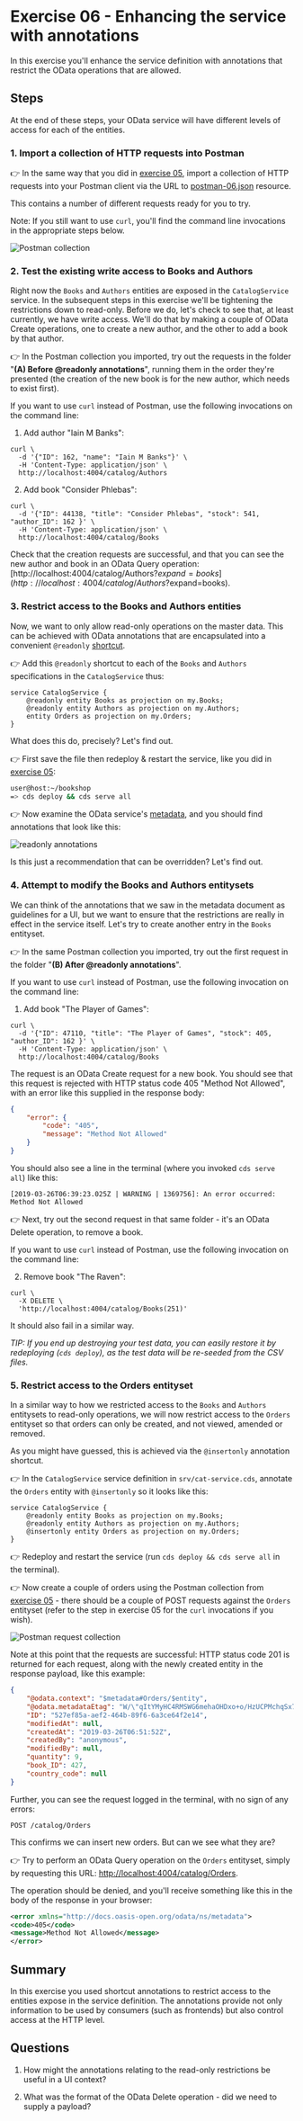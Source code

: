 # Exercise 06 - Enhancing the service with annotations

In this exercise you'll enhance the service definition with annotations that restrict the OData operations that are allowed.


## Steps

At the end of these steps, your OData service will have different levels of access for each of the entities.


### 1. Import a collection of HTTP requests into Postman

:point_right: In the same way that you did in [exercise 05](../05/), import a collection of HTTP requests into your Postman client via the URL to [postman-06.json](https://raw.githubusercontent.com/SAP/cloud-cap-nodejs-codejam/master/exercises/06/postman-06.json) resource.

This contains a number of different requests ready for you to try.

Note: If you still want to use `curl`, you'll find the command line invocations in the appropriate steps below.

![Postman collection](postman-collection-06.png)


### 2. Test the existing write access to Books and Authors

Right now the `Books` and `Authors` entities are exposed in the `CatalogService` service. In the subsequent steps in this exercise we'll be tightening the restrictions down to read-only. Before we do, let's check to see that, at least currently, we have write access. We'll do that by making a couple of OData Create operations, one to create a new author, and the other to add a book by that author.

:point_right: In the Postman collection you imported, try out the requests in the folder "**(A) Before @readonly annotations**", running them in the order they're presented (the creation of the new book is for the new author, which needs to exist first).

If you want to use `curl` instead of Postman, use the following invocations on the command line:

1) Add author "Iain M Banks":
```
curl \
  -d '{"ID": 162, "name": "Iain M Banks"}' \
  -H 'Content-Type: application/json' \
  http://localhost:4004/catalog/Authors
```

2) Add book "Consider Phlebas":
```
curl \
  -d '{"ID": 44138, "title": "Consider Phlebas", "stock": 541, "author_ID": 162 }' \
  -H 'Content-Type: application/json' \
  http://localhost:4004/catalog/Books
```

Check that the creation requests are successful, and that you can see the new author and book in an OData Query operation: [http://localhost:4004/catalog/Authors?$expand=books](http://localhost:4004/catalog/Authors?$expand=books).


### 3. Restrict access to the Books and Authors entities

Now, we want to only allow read-only operations on the master data. This can be achieved with OData annotations that are encapsulated into a convenient `@readonly` [shortcut](https://help.sap.com/viewer/65de2977205c403bbc107264b8eccf4b/Cloud/en-US/227cbf1a3ec24075a3aaaf6202f88be5.html).

:point_right: Add this `@readonly` shortcut to each of the `Books` and `Authors` specifications in the `CatalogService` thus:

```cds
service CatalogService {
    @readonly entity Books as projection on my.Books;
    @readonly entity Authors as projection on my.Authors;
    entity Orders as projection on my.Orders;
}
```

What does this do, precisely? Let's find out.

:point_right: First save the file then redeploy & restart the service, like you did in [exercise 05](../05/):

```sh
user@host:~/bookshop
=> cds deploy && cds serve all
```

:point_right: Now examine the OData service's [metadata](http://localhost:4004/catalog/$metadata), and you should find annotations that look like this:

![readonly annotations](readonly-annotations.png)

Is this just a recommendation that can be overridden? Let's find out.


### 4. Attempt to modify the Books and Authors entitysets

We can think of the annotations that we saw in the metadata document as guidelines for a UI, but we want to ensure that the restrictions are really in effect in the service itself. Let's try to create another entry in the `Books` entityset.

:point_right: In the same Postman collection you imported, try out the first request in the folder "**(B) After @readonly annotations**".

If you want to use `curl` instead of Postman, use the following invocation on the command line:

1) Add book "The Player of Games":
```
curl \
  -d '{"ID": 47110, "title": "The Player of Games", "stock": 405, "author_ID": 162 }' \
  -H 'Content-Type: application/json' \
  http://localhost:4004/catalog/Books
```

The request is an OData Create request for a new book. You should see that this request is rejected with HTTP status code 405 "Method Not Allowed", with an error like this supplied in the response body:

```json
{
    "error": {
        "code": "405",
        "message": "Method Not Allowed"
    }
}
```

You should also see a line in the terminal (where you invoked `cds serve all`) like this:

```
[2019-03-26T06:39:23.025Z | WARNING | 1369756]: An error occurred: Method Not Allowed
```

:point_right: Next, try out the second request in that same folder - it's an OData Delete operation, to remove a book.

If you want to use `curl` instead of Postman, use the following invocation on the command line:

2) Remove book "The Raven":
```
curl \
  -X DELETE \
  'http://localhost:4004/catalog/Books(251)'
```

It should also fail in a similar way.

_TIP: If you end up destroying your test data, you can easily restore it by redeploying (`cds deploy`), as the test data will be re-seeded from the CSV files._


### 5. Restrict access to the Orders entityset

In a similar way to how we restricted access to the `Books` and `Authors` entitysets to read-only operations, we will now restrict access to the `Orders` entityset so that orders can only be created, and not viewed, amended or removed.

As you might have guessed, this is achieved via the `@insertonly` annotation shortcut.

:point_right: In the `CatalogService` service definition in `srv/cat-service.cds`, annotate the `Orders` entity with `@insertonly` so it looks like this:

```cds
service CatalogService {
    @readonly entity Books as projection on my.Books;
    @readonly entity Authors as projection on my.Authors;
    @insertonly entity Orders as projection on my.Orders;
}
```

:point_right: Redeploy and restart the service (run `cds deploy && cds serve all` in the terminal).

:point_right: Now create a couple of orders using the Postman collection from [exercise 05](../05/) - there should be a couple of POST requests against the `Orders` entityset (refer to the step in exercise 05 for the `curl` invocations if you wish).

![Postman request collection](../05/postman-collection.png)

Note at this point that the requests are successful: HTTP status code 201 is returned for each request, along with the newly created entity in the response payload, like this example:

```json
{
    "@odata.context": "$metadata#Orders/$entity",
    "@odata.metadataEtag": "W/\"qItYMyHC4RMSWG6mehaOHDxo+o/HzUCPMchqSx7hd1k=\"",
    "ID": "527ef85a-aef2-464b-89f6-6a3ce64f2e14",
    "modifiedAt": null,
    "createdAt": "2019-03-26T06:51:52Z",
    "createdBy": "anonymous",
    "modifiedBy": null,
    "quantity": 9,
    "book_ID": 427,
    "country_code": null
}
```

Further, you can see the request logged in the terminal, with no sign of any errors:

```
POST /catalog/Orders
```

This confirms we can insert new orders. But can we see what they are?

:point_right: Try to perform an OData Query operation on the `Orders` entityset, simply by requesting this URL: [http://localhost:4004/catalog/Orders](http://localhost:4004/catalog/Orders).

The operation should be denied, and you'll receive something like this in the body of the response in your browser:

```xml
<error xmlns="http://docs.oasis-open.org/odata/ns/metadata">
<code>405</code>
<message>Method Not Allowed</message>
</error>
```


## Summary

In this exercise you used shortcut annotations to restrict access to the entities expose in the service definition. The annotations provide not only information to be used by consumers (such as frontends) but also control access at the HTTP level.


## Questions

1. How might the annotations relating to the read-only restrictions be useful in a UI context?

1. What was the format of the OData Delete operation - did we need to supply a payload?
